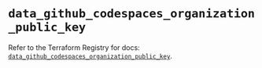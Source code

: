 # `data_github_codespaces_organization_public_key`

Refer to the Terraform Registry for docs: [`data_github_codespaces_organization_public_key`](https://registry.terraform.io/providers/integrations/github/6.7.5/docs/data-sources/codespaces_organization_public_key).
